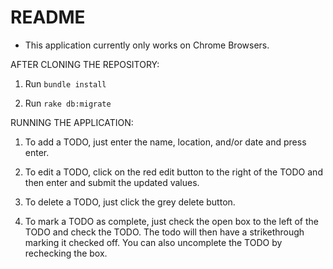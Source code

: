 # README

* This application currently only works on Chrome Browsers. 

AFTER CLONING THE REPOSITORY: 

1. Run `bundle install`

2. Run `rake db:migrate` 

RUNNING THE APPLICATION: 

1. To add a TODO, just enter the name, location, and/or date and press enter. 

2. To edit a TODO, click on the red edit button to the right of the TODO and then enter and submit the updated values. 

3. To delete a TODO, just click the grey delete button. 

4. To mark a TODO as complete, just check the open box to the left of the TODO and check the TODO. The todo will then have a strikethrough marking it checked off. You can also uncomplete the TODO by rechecking the box.   
